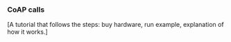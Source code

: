 ### CoAP calls

[A tutorial that follows the steps: buy hardware, run example, explanation of how it works.]

